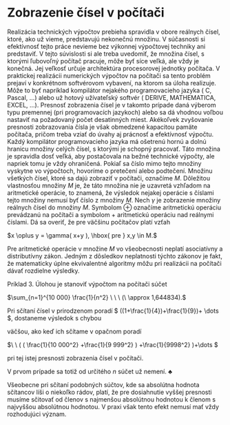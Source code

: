 
# Zobrazenie čísel v počítači

Realizácia technických výpočtov prebieha spravidla v obore reálnych čísel, ktoré, ako už vieme, predstavujú nekonečnú množinu. V súčasnosti si efektívnosť tejto práce nevieme bez výkonnej výpočtovej techniky ani predstaviť. V tejto súvislosti si ale treba uvedomiť, že množina čísel, s ktorými ľubovoľný počítač pracuje, môže byť síce veľká, ale vždy je konečná. Jej veľkosť určuje architektúra procesorovej jednotky počítača. V praktickej realizácii numerických výpočtov na počítači sa tento problém prejaví v konkrétnom softvérovom vybavení, na ktorom sa úloha realizuje. Môže to byť napríklad kompilátor nejakého programovacieho jazyka ( C, Pascal, ...) alebo už hotový užívateľský softvér ( DERIVE, MATHEMATICA, EXCEL, ...). Presnosť zobrazenia čísel je v takomto prípade daná výberom typu premennej (pri programovacích jazykoch) alebo sa dá vhodnou voľbou nastaviť na požadovaný počet desatinných miest. Akékoľvek zvyšovanie presnosti zobrazovania čísla je však obmedzené kapacitou pamäte počítača, pričom treba vziať do úvahy aj prácnosť a efektívnosť výpočtu. Každý kompilátor programovacieho jazyka má ošetrenú hornú a dolnú hranicu množiny celých čísel, s ktorými je schopný pracovať. Táto množina je spravidla dosť veľká, aby postačovala na bežné technické výpočty, ale napriek tomu je vždy ohraničená. Pokiaľ sa číslo mimo tejto množiny vyskytne vo výpočtoch, hovoríme o pretečení alebo podtečení.
Množinu všetkých čísel, ktoré sa dajú zobraziť v počítači, označíme $M$. Dôležitou vlastnosťou množiny $M$ je, že táto množina nie je uzavretá vzhľadom na aritmetické operácie, to znamená, že výsledok nejakej operácie s číslami tejto množiny nemusí byť číslo z množiny $M$. Nech $\gamma$ je zobrazenie množiny reálnych čísel do množiny $M$. Symbolom $\oplus$ označíme aritmetickú operáciu prevádzanú na počítači a symbolom $+$ aritmetickú operáciu nad reálnymi číslami. Dá sa overiť, že pre väčšinu počítačov platí vzťah

$x \oplus y = \gamma( x+y ), \hbox{ pre } x,y \in M.$

Pre aritmetické operácie v množine $M$ vo všeobecnosti neplatí asociatívny a distributívny zákon. Jedným z dôsledkov neplatnosti týchto zákonov je fakt, že matematicky úplne ekvivalentné algoritmy môžu pri realizácii na počítači dávať rozdielne výsledky.

Príklad 3. Úlohou je stanoviť výpočtom na počítači súčet

$\sum_{n=1}^{10 000} \frac{1}{n^2} \ \ \ (\ \approx 1,644834).$

Pri sčítaní čísel v prirodzenom poradí $ ((1+\frac{1}{4})+\frac{1}{9})+ \dots $, dostaneme výsledok s chybou

väčšou, ako keď ich sčítame v opačnom poradí

$\ \ ( ( \frac{1}{10 000^2} +\frac{1}{9 999^2} ) +\frac{1}{9998^2} )+\dots $

pri tej istej presnosti zobrazenia čísel v počítači.

V prvom prípade sa totiž od určitého $n$ súčet už nemení. $\clubsuit$

Všeobecne pri sčítaní podobných súčtov, kde sa absolútna hodnota sčítancov líši o niekoľko rádov, platí, že pre dosiahnutie vyššej presnosti musíme sčitovať od členov s najmenšou absolútnou hodnotou k členom s najvyššou absolútnou hodnotou. V praxi však tento efekt nemusí mať vždy rozhodujúci význam.
